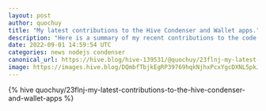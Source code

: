 ```yaml
---
layout: post
author: quochuy
title: "My latest contributions to the Hive Condenser and Wallet apps."
description: "Here is a summary of my recent contributions to the code that runs this blog."
date: 2022-09-01 14:59:54 UTC
categories: news nodejs condenser
canonical_url: https://hive.blog/hive-139531/@quochuy/23flnj-my-latest-contributions-to-the-hive-condenser-and-wallet-apps
image: https://images.hive.blog/DQmbfTbjkEgRP39769hqkNjhxPcxYgcDXNL5pkJW42cMtWB/Screen%20Shot%202022-09-01%20at%202.00.46%20pm.jpg
---
```

{% hive quochuy/23flnj-my-latest-contributions-to-the-hive-condenser-and-wallet-apps %}
